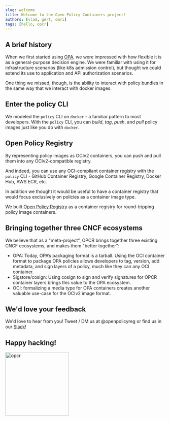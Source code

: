 ```yaml
---
slug: welcome
title: Welcome to the Open Policy Containers project!
authors: [vlad, gert, omri]
tags: [hello, opcr]
---
```


## A brief history

When we first started using [OPA](https://openpolicyagent.org), we were impressed with how 
flexible it is as a general-purpose decision engine. We were familiar with using it for 
infrastructure scenarios (like k8s admission control), but thought we could extend its use 
to application and API authorization scenarios.

<!--truncate-->

One thing we missed, though, is the ability to interact with policy bundles in the same way that 
we interact with docker images.

## Enter the policy CLI

We modeled the `policy` CLI on `docker` - a familiar pattern to most developers. With the `policy` 
CLI, you can *build*, *tag*, *push*, and *pull* policy images just like you do with `docker`.

## Open Policy Registry

By representing policy images as OCIv2 containers, you can push and pull them into any OCIv2-compatible 
registry. 

And indeed, you can use any OCI-compliant container registry with the `policy` CLI - GitHub Container Registry, Google Container Registry, Docker Hub, AWS ECR, etc.

In addition we thought it would be useful to have a container registry that would focus 
exclusively on policies as a container image type. 

We built [Open Policy Registry](https://openpolicyregistry.io) as a container registry for round-tripping policy image containers.

## Bringing together three CNCF ecosystems

We believe that as a "meta-project", OPCR brings together three existing CNCF ecosystems, and makes them "better together":

* OPA: Today, OPA’s packaging format is a tarball. Using the OCI container format to package OPA policies allows developers to tag, version, add metadata, and sign layers of a policy, much like they can any OCI container.
* Sigstore/cosign: Using cosign to sign and verify signatures for OPCR container layers brings this value to the OPA ecosystem.
* OCI: formalizing a media type for OPA containers creates another valuable use-case for the OCIv2 image format.

## We'd love your feedback

We'd love to hear from you! Tweet / DM us at @openpolicyreg or find us in our [Slack](https://join.slack.com/t/asertocommunity/shared_invite/zt-yjvq8kwy-M_wtwFO35I9ToJiHg1Tutg)!

## Happy hacking!

<img src="/img/opcr.svg" alt="opcr" width="200"/>

